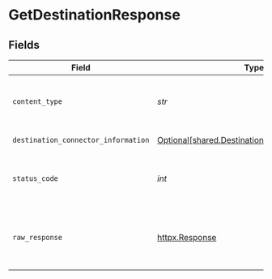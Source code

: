 # GetDestinationResponse


## Fields

| Field                                                                                                      | Type                                                                                                       | Required                                                                                                   | Description                                                                                                |
| ---------------------------------------------------------------------------------------------------------- | ---------------------------------------------------------------------------------------------------------- | ---------------------------------------------------------------------------------------------------------- | ---------------------------------------------------------------------------------------------------------- |
| `content_type`                                                                                             | *str*                                                                                                      | :heavy_check_mark:                                                                                         | HTTP response content type for this operation                                                              |
| `destination_connector_information`                                                                        | [Optional[shared.DestinationConnectorInformation]](../../models/shared/destinationconnectorinformation.md) | :heavy_minus_sign:                                                                                         | Successful Response                                                                                        |
| `status_code`                                                                                              | *int*                                                                                                      | :heavy_check_mark:                                                                                         | HTTP response status code for this operation                                                               |
| `raw_response`                                                                                             | [httpx.Response](https://www.python-httpx.org/api/#response)                                               | :heavy_check_mark:                                                                                         | Raw HTTP response; suitable for custom response parsing                                                    |